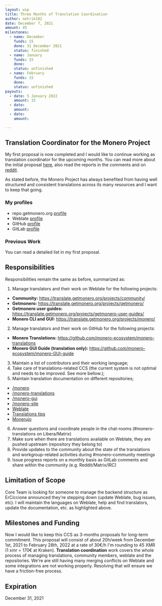 ```yaml
---
layout: wip
title: Three Months of Translation Coordination
author: netrik182
date: December 7, 2021
amount: 45
milestones:
  - name: December
    funds: 15
    done: 31 December 2021
    status: finished
  - name: January
    funds: 15
    done:
    status: unfinished
  - name: February
    funds: 15
    done:
    status: unfinished
payouts:
  - date: 5 January 2022
    amount: 15
  - date: 
    amount: 
  - date: 
    amount: 

---
```


## Translation Coordinator for the Monero Project
My first proposal is now completed and I would like to continue working as translation coordinator for the upcoming months. You can read more about the initial proposal [here](https://repo.getmonero.org/monero-project/ccs-proposals/-/merge_requests/260), also read the reports in the comments and on [reddit](https://www.reddit.com/r/Monero/comments/qqqoch/ccs_report_translation_coordinator/). 

As stated before, the Monero Project has always benefited from having well structured and consistent translations across its many resources and I want to keep that going.

### My profiles
- repo.getmonero.org [profile](https://repo.getmonero.org/users/netrik182/activity)
- Weblate [profile](https://translate.getmonero.org/user/netrik182/)
- GitHub [profile](https://github.com/netrik182)
- GitLab [profile](https://gitlab.com/netrik182)

### Previous Work
You can read a detailed list in my first proposal.

## Responsibilities
Responsibilities remain the same as before, summarized as:
1. Manage translators and their work on Weblate for the following projects:
- **Community:** https://translate.getmonero.org/projects/community/
- **Getmonero:** https://translate.getmonero.org/projects/getmonero/
- **Getmonero user guides:** https://translate.getmonero.org/projects/getmonero-user-guides/
- **Monero CLI and GUI:** https://translate.getmonero.org/projects/monero/
2. Manage translators and their work on GitHub for the following projects:
- **Monero Translations:** https://github.com/monero-ecosystem/monero-translations
- **Monero GUI Guide (translation only):** https://github.com/monero-ecosystem/monero-GUI-guide
3. Maintain a list of contributors and their working language;
4. Take care of translations-related CCS (the current system is not optimal and needs to be improved. See more bellow.);
5. Maintain translation documentation on different repositories;
- [/monero](https://github.com/monero-project/monero/blob/master/docs/README.i18n.md)
- [/monero-translations](https://github.com/monero-ecosystem/monero-translations)
- [/monero-gui](https://github.com/monero-project/monero-gui#translations)
- [/monero-site](https://github.com/monero-project/monero-site#translation)
- [Weblate](https://github.com/monero-ecosystem/monero-translations/blob/master/Weblate.md)
- [Translations tips](https://github.com/monero-ecosystem/monero-translations/blob/master/translation-tips.md)
- [Monerujo](https://github.com/monero-ecosystem/monero-translations/blob/master/translate-monerujo.md)
6. Answer questions and coordinate people in the chat-rooms (#monero-translations on Libera/Matrix)
7. Make sure when there are translations available on Weblate, they are pushed upstream (repository they belong to)
8. Provide updates to the community about the state of the translations and workgroup-related activities during #monero-community meetings
9. Issue progress reports on a monthly basis as GitLab comments and share within the community (e.g. Reddit/Matrix/IRC)

## Limitation of Scope
Core Team is looking for someone to manage the backend structure as ErCiccione announced they're stepping down (update Weblate, bug issues, etc). I will maintain the languages on Weblate, help and find translators, update the documentation, etc. as highlighted above.

## Milestones and Funding
Now I would like to keep this CCS as 3-months proposals for long-term commitment. This proposal will consist of about 20h/week from December 1st, 2021 to February 28th, 2022 at a rate of 30€/h I'm rounding to 45 XMR (1 xmr = 170€ at Kraken). **Translation coordination** work covers the whole process of managing translations, community members, weblate and the repositories. We're are still having many merging conflicts on Weblate and some integrations are not working properly. Resolving that will ensure we have a friction-free process.

## Expiration
December 31, 2021
